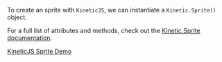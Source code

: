 To create an sprite with `KineticJS`, we can instantiate a `Kinetic.Sprite()` object.

For a full list of attributes and methods, check out the [Kinetic.Sprite documentation](http://lavrton.github.io/KineticJS/api/Kinetic.Sprite.html).

<a class="jsbin-embed" href="http://jsbin.com/wozele/1/embed?js,output">KineticJS Sprite Demo</a><script src="http://static.jsbin.com/js/embed.js"></script>